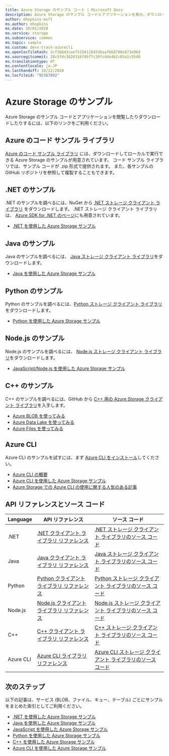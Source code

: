 ```yaml
---
title: Azure Storage のサンプル コード | Microsoft Docs
description: Azure Storage のサンプル コードとアプリケーションを表示、ダウンロード、実行します。 .NET、Java、Python、Node.js、Azure CLI、C++ のストレージ クライアント ライブラリを使用して、BLOB、キュー、テーブル、ファイルのサンプルの概要について説明します。
author: mhopkins-msft
ms.author: mhopkins
ms.date: 10/01/2020
ms.service: storage
ms.subservice: common
ms.topic: sample
ms.custom: devx-track-azurecli
ms.openlocfilehash: 2cf1b643caef515411842d6aaf668708e873e96d
ms.sourcegitcommit: 28c5fdc3828316f45f7c20fc4de4b2c05a1c5548
ms.translationtype: HT
ms.contentlocale: ja-JP
ms.lasthandoff: 10/22/2020
ms.locfileid: "92367892"
---
```

# <a name="azure-storage-samples"></a>Azure Storage のサンプル

Azure Storage のサンプル コードとアプリケーションを閲覧したりダウンロードしたりするには、以下のリンクをご利用ください。

## <a name="azure-code-samples-library"></a>Azure のコード サンプル ライブラリ

[Azure のコード サンプル ライブラリ](https://azure.microsoft.com/documentation/samples/?service=storage) には、ダウンロードしてローカルで実行できる Azure Storage のサンプルが用意されています。 コード サンプル ライブラリでは、サンプル コードが .zip 形式で提供されます。 また、各サンプルの GitHub リポジトリを参照して複製することもできます。

## <a name="net-samples"></a>.NET のサンプル

.NET のサンプルを調べるには、NuGet から [.NET ストレージ クライアント ライブラリ](https://www.nuget.org/packages/WindowsAzure.Storage/) をダウンロードします。 .NET ストレージ クライアント ライブラリは、 [Azure SDK for .NET のページ](https://azure.microsoft.com/downloads/)にも用意されています。

* [.NET を使用した Azure Storage サンプル](storage-samples-dotnet.md)

## <a name="java-samples"></a>Java のサンプル

Java のサンプルを調べるには、 [Java ストレージ クライアント ライブラリ](https://github.com/azure/azure-storage-java)をダウンロードします。

* [Java を使用した Azure Storage サンプル](storage-samples-java.md)

## <a name="python-samples"></a>Python のサンプル

Python のサンプルを調べるには、[Python ストレージ クライアント ライブラリ](https://github.com/azure/azure-storage-python)をダウンロードします。

* [Python を使用した Azure Storage サンプル](storage-samples-python.md)

## <a name="nodejs-samples"></a>Node.js のサンプル

Node.js のサンプルを調べるには、 [Node.js ストレージ クライアント ライブラリ](https://github.com/Azure/azure-storage-node)をダウンロードします。

* [JavaScript/Node.js を使用した Azure Storage サンプル](storage-samples-javascript.md)

## <a name="c-samples"></a>C++ のサンプル

C++ のサンプルを調べるには、GitHub から [C++ 用の Azure Storage クライアント ライブラリ](https://github.com/Azure/azure-sdk-for-cpp/tree/master/sdk/storage)を入手します。

* [Azure BLOB を使ってみる](https://github.com/Azure/azure-sdk-for-cpp/blob/master/sdk/storage/azure-storage-blobs/sample/blob_getting_started.cpp)
* [Azure Data Lake を使ってみる](https://github.com/Azure/azure-sdk-for-cpp/blob/master/sdk/storage/azure-storage-files-datalake/sample/datalake_getting_started.cpp)
* [Azure Files を使ってみる](https://github.com/Azure/azure-sdk-for-cpp/blob/master/sdk/storage/azure-storage-files-shares/sample/file_share_getting_started.cpp)

## <a name="azure-cli"></a>Azure CLI

Azure CLI のサンプルを試すには、まず [Azure CLI をインストール](/cli/azure/install-azure-cli)してください。

* [Azure CLI の概要](/cli/azure/get-started-with-azure-cli)
* [Azure CLI を使用した Azure Storage サンプル](/azure/storage/blobs/storage-samples-blobs-cli)
* [Azure Storage での Azure CLI の使用に関する人気のある記事](/cli/azure/popular-articles-using-the-azure-cli#storage)

## <a name="api-reference-and-source-code"></a>API リファレンスとソース コード

| Language | API リファレンス | ソース コード |
|----------|---------------|-------------|
| .NET | [.NET クライアント ライブラリ リファレンス](https://docs.microsoft.com/dotnet/api/overview/azure/storage) | [.NET ストレージ クライアント ライブラリのソース コード](https://github.com/Azure/azure-storage-net) |
| Java | [Java クライアント ライブラリ リファレンス](https://docs.microsoft.com/java/api/overview/azure/storage) | [Java ストレージ クライアント ライブラリのソース コード](https://github.com/azure/azure-storage-java) |
| Python | [Python クライアント ライブラリ リファレンス](https://azure-storage.readthedocs.io/) | [Python ストレージ クライアント ライブラリのソース コード](https://github.com/Azure/azure-storage-python) |
| Node.js | [Node.js クライアント ライブラリ リファレンス](https://azure.github.io/azure-storage-node) | [Node.js ストレージ クライアント ライブラリのソース コード](https://github.com/Azure/azure-storage-node) |
| C++ | [C++ クライアント ライブラリ リファレンス](https://azure.github.io/azure-sdk-for-cpp/) | [C++ ストレージ クライアント ライブラリのソース コード](https://github.com/Azure/azure-sdk-for-cpp/tree/master/sdk/storage)|
| Azure CLI | [Azure CLI ライブラリ リファレンス](/cli/azure/storage) | [Azure CLI ストレージ クライアント ライブラリのソース コード](https://github.com/Azure-Samples/azure-cli-samples/tree/master/storage)

## <a name="next-steps"></a>次のステップ

以下の記事は、サービス (BLOB、ファイル、キュー、テーブル) ごとにサンプルをまとめた索引としてご利用ください。

* [.NET を使用した Azure Storage サンプル](storage-samples-dotnet.md)
* [Java を使用した Azure Storage サンプル](storage-samples-java.md)
* [JavaScript を使用した Azure Storage サンプル](storage-samples-javascript.md)
* [Python を使用した Azure Storage サンプル](storage-samples-python.md)
* [C++ を使用した Azure Storage サンプル](storage-samples-c-plus-plus.md)
* [Azure CLI を使用した Azure Storage サンプル](/azure/storage/blobs/storage-samples-blobs-cli)
